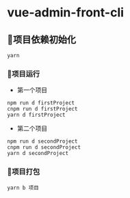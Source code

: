 # vue-admin-front-cli

## 🌟项目依赖初始化
```
yarn
```

### 🌟项目运行
- 第一个项目
```
npm run d firstProject
cnpm run d firstProject
yarn d firstProject
```

- 第二个项目
```
npm run d secondProject
cnpm run d secondProject
yarn d secondProject
```

### 🌟项目打包
```
yarn b 项目
```


